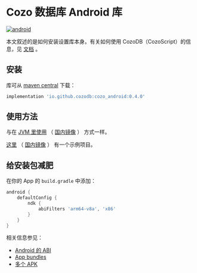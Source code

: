 # Cozo 数据库 Android 库

[![android](https://img.shields.io/maven-central/v/io.github.cozodb/cozo_android)](https://mvnrepository.com/artifact/io.github.cozodb/cozo_android)

本文叙述的是如何安装设置库本身。有关如何使用 CozoDB（CozoScript）的信息，见 [文档](https://docs.cozodb.org/zh_CN/latest/index.html) 。

## 安装

库可从 [maven central](https://mvnrepository.com/artifact/io.github.cozodb/cozo_android) 下载：

```groovy
implementation 'io.github.cozodb:cozo_android:0.4.0'
```

## 使用方法

与在 [JVM 里使用](https://github.com/cozodb/cozo-lib-java/blob/main/README-zh.md) （ [国内镜像](https://gitee.com/cozodb/cozo-lib-java) ） 方式一样。

[这里](https://github.com/cozodb/cozo-android-example) （ [国内镜像](https://gitee.com/cozodb/cozo-android-example) ） 有一个示例项目。

## 给安装包减肥

在你的 App 的 `build.gradle` 中添加：

```groovy
android {
    defaultConfig {
        ndk {
            abiFilters 'arm64-v8a', 'x86'
        }
    }
}
```

相关信息参见：

* [Android 的 ABI](https://developer.android.com/ndk/guides/abis)
* [App bundles](https://developer.android.com/guide/app-bundle)
* [多个 APK](https://developer.android.com/studio/build/configure-apk-splits)
